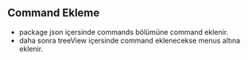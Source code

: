 ## Command Ekleme
 - package json içersinde commands bölümüne command eklenir.
 - daha sonra treeView içersinde command eklenecekse menus altına eklenir.